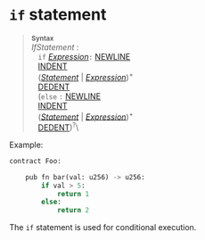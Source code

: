 # `if` statement


> **<sup>Syntax</sup>**\
> _IfStatement_ :\
> &nbsp;&nbsp; `if` [_Expression_]`:` [NEWLINE]\
> &nbsp;&nbsp; [INDENT]\
> &nbsp;&nbsp; ([_Statement_] | [_Expression_])<sup>+</sup>\
> &nbsp;&nbsp; [DEDENT]\
> &nbsp;&nbsp; (`else` `:` [NEWLINE]\
> &nbsp;&nbsp; [INDENT]\
> &nbsp;&nbsp; ([_Statement_] | [_Expression_])<sup>+</sup>\
> &nbsp;&nbsp; [DEDENT])<sup>?</sup>\


Example:

```python
contract Foo:

    pub fn bar(val: u256) -> u256:
        if val > 5:
            return 1
        else:
            return 2
```

The `if` statement is used for conditional execution.


[NEWLINE]: tokens.md#newline
[INDENT]: tokens.md#indent
[DEDENT]: tokens.md#dedent
[_Expression_]: expressions.md
[_Statement_]: statements.md
[struct]: structs.md
[EIP-838]: https://github.com/ethereum/EIPs/issues/838